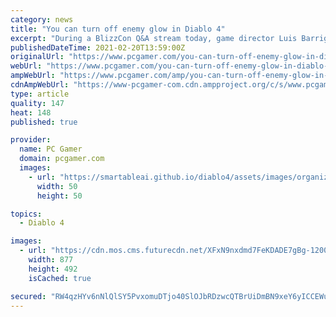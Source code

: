 ```yaml
---
category: news
title: "You can turn off enemy glow in Diablo 4"
excerpt: "During a BlizzCon Q&A stream today, game director Luis Barriga said that Diablo 4 will include a suite of accessibility options, and that the hit glow will be one of the available ..."
publishedDateTime: 2021-02-20T13:59:00Z
originalUrl: "https://www.pcgamer.com/you-can-turn-off-enemy-glow-in-diablo-4/"
webUrl: "https://www.pcgamer.com/you-can-turn-off-enemy-glow-in-diablo-4/"
ampWebUrl: "https://www.pcgamer.com/amp/you-can-turn-off-enemy-glow-in-diablo-4/"
cdnAmpWebUrl: "https://www-pcgamer-com.cdn.ampproject.org/c/s/www.pcgamer.com/amp/you-can-turn-off-enemy-glow-in-diablo-4/"
type: article
quality: 147
heat: 148
published: true

provider:
  name: PC Gamer
  domain: pcgamer.com
  images:
    - url: "https://smartableai.github.io/diablo4/assets/images/organizations/pcgamer.com-50x50.jpg"
      width: 50
      height: 50

topics:
  - Diablo 4

images:
  - url: "https://cdn.mos.cms.futurecdn.net/XFxN9nxdmd7FeKDADE7gBg-1200-80.jpg"
    width: 877
    height: 492
    isCached: true

secured: "RW4qzHYv6nNlQlSY5PvxomuDTjo40SlOJbRDzwcQTBrUiDmBN9xeY6yICCEWu95mf5qHhSdh7QCyHm3FMso43psppAvH8A9WgQ5hZabrurWJyYayY2xpAlWGON72gmXK4ymugtYoaPZqRYJKT3n95IEIP8qb/TjOe3odejQyXHyjqHKwqKkwBopO1IUa8mcV5bX8UhflAuucJQw1P+/q4cDPP5zdVogUn1VCA1BQUVW8Leb/rvErRPDBg3uwe5jS0PWP2xD6ZdCcTMcUgRSSuudk/BajIwpjZJ4AQIU7gIKqpIKOfbJ/GBGNA2AYGn3F/f5cj67DpWEG55zVfj4Z8aP7aHADGR35SmAZR+Jn1jI=;W6QuZRIR2jYGO/5cRHzb1w=="
---
```


